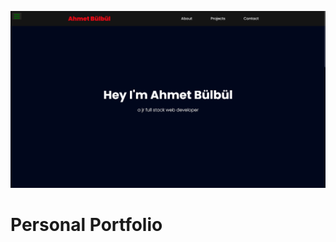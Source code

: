 ![personal_portfolio_1366x768_poster](./git-images/personal_portfolio_1366x768_poster.png)

# Personal Portfolio
